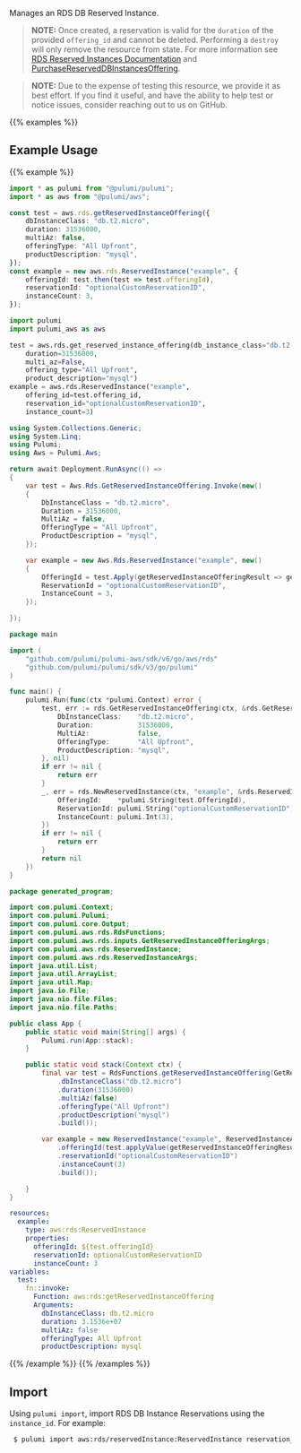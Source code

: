 Manages an RDS DB Reserved Instance.

> **NOTE:** Once created, a reservation is valid for the `duration` of the provided `offering_id` and cannot be deleted. Performing a `destroy` will only remove the resource from state. For more information see [RDS Reserved Instances Documentation](https://aws.amazon.com/rds/reserved-instances/) and [PurchaseReservedDBInstancesOffering](https://docs.aws.amazon.com/AmazonRDS/latest/APIReference/API_PurchaseReservedDBInstancesOffering.html).

> **NOTE:** Due to the expense of testing this resource, we provide it as best effort. If you find it useful, and have the ability to help test or notice issues, consider reaching out to us on GitHub.

{{% examples %}}
## Example Usage
{{% example %}}

```typescript
import * as pulumi from "@pulumi/pulumi";
import * as aws from "@pulumi/aws";

const test = aws.rds.getReservedInstanceOffering({
    dbInstanceClass: "db.t2.micro",
    duration: 31536000,
    multiAz: false,
    offeringType: "All Upfront",
    productDescription: "mysql",
});
const example = new aws.rds.ReservedInstance("example", {
    offeringId: test.then(test => test.offeringId),
    reservationId: "optionalCustomReservationID",
    instanceCount: 3,
});
```
```python
import pulumi
import pulumi_aws as aws

test = aws.rds.get_reserved_instance_offering(db_instance_class="db.t2.micro",
    duration=31536000,
    multi_az=False,
    offering_type="All Upfront",
    product_description="mysql")
example = aws.rds.ReservedInstance("example",
    offering_id=test.offering_id,
    reservation_id="optionalCustomReservationID",
    instance_count=3)
```
```csharp
using System.Collections.Generic;
using System.Linq;
using Pulumi;
using Aws = Pulumi.Aws;

return await Deployment.RunAsync(() => 
{
    var test = Aws.Rds.GetReservedInstanceOffering.Invoke(new()
    {
        DbInstanceClass = "db.t2.micro",
        Duration = 31536000,
        MultiAz = false,
        OfferingType = "All Upfront",
        ProductDescription = "mysql",
    });

    var example = new Aws.Rds.ReservedInstance("example", new()
    {
        OfferingId = test.Apply(getReservedInstanceOfferingResult => getReservedInstanceOfferingResult.OfferingId),
        ReservationId = "optionalCustomReservationID",
        InstanceCount = 3,
    });

});
```
```go
package main

import (
	"github.com/pulumi/pulumi-aws/sdk/v6/go/aws/rds"
	"github.com/pulumi/pulumi/sdk/v3/go/pulumi"
)

func main() {
	pulumi.Run(func(ctx *pulumi.Context) error {
		test, err := rds.GetReservedInstanceOffering(ctx, &rds.GetReservedInstanceOfferingArgs{
			DbInstanceClass:    "db.t2.micro",
			Duration:           31536000,
			MultiAz:            false,
			OfferingType:       "All Upfront",
			ProductDescription: "mysql",
		}, nil)
		if err != nil {
			return err
		}
		_, err = rds.NewReservedInstance(ctx, "example", &rds.ReservedInstanceArgs{
			OfferingId:    *pulumi.String(test.OfferingId),
			ReservationId: pulumi.String("optionalCustomReservationID"),
			InstanceCount: pulumi.Int(3),
		})
		if err != nil {
			return err
		}
		return nil
	})
}
```
```java
package generated_program;

import com.pulumi.Context;
import com.pulumi.Pulumi;
import com.pulumi.core.Output;
import com.pulumi.aws.rds.RdsFunctions;
import com.pulumi.aws.rds.inputs.GetReservedInstanceOfferingArgs;
import com.pulumi.aws.rds.ReservedInstance;
import com.pulumi.aws.rds.ReservedInstanceArgs;
import java.util.List;
import java.util.ArrayList;
import java.util.Map;
import java.io.File;
import java.nio.file.Files;
import java.nio.file.Paths;

public class App {
    public static void main(String[] args) {
        Pulumi.run(App::stack);
    }

    public static void stack(Context ctx) {
        final var test = RdsFunctions.getReservedInstanceOffering(GetReservedInstanceOfferingArgs.builder()
            .dbInstanceClass("db.t2.micro")
            .duration(31536000)
            .multiAz(false)
            .offeringType("All Upfront")
            .productDescription("mysql")
            .build());

        var example = new ReservedInstance("example", ReservedInstanceArgs.builder()        
            .offeringId(test.applyValue(getReservedInstanceOfferingResult -> getReservedInstanceOfferingResult.offeringId()))
            .reservationId("optionalCustomReservationID")
            .instanceCount(3)
            .build());

    }
}
```
```yaml
resources:
  example:
    type: aws:rds:ReservedInstance
    properties:
      offeringId: ${test.offeringId}
      reservationId: optionalCustomReservationID
      instanceCount: 3
variables:
  test:
    fn::invoke:
      Function: aws:rds:getReservedInstanceOffering
      Arguments:
        dbInstanceClass: db.t2.micro
        duration: 3.1536e+07
        multiAz: false
        offeringType: All Upfront
        productDescription: mysql
```
{{% /example %}}
{{% /examples %}}

## Import

Using `pulumi import`, import RDS DB Instance Reservations using the `instance_id`. For example:

```sh
 $ pulumi import aws:rds/reservedInstance:ReservedInstance reservation_instance CustomReservationID
```
 